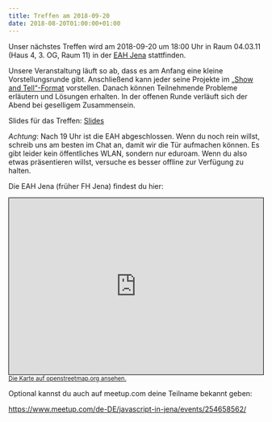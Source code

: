 ```yaml
---
title: Treffen am 2018-09-20
date: 2018-08-20T01:00:00+01:00
---
```


Unser nächstes Treffen wird am 2018-09-20 um 18:00 Uhr in Raum 04.03.11 (Haus 4, 3. OG, Raum 11) in der [EAH Jena](https://www.eah-jena.de/de-de) stattfinden.

Unsere Veranstaltung läuft so ab, dass es am Anfang eine kleine Vorstellungsrunde gibt. Anschließend kann jeder seine Projekte im [„Show and Tell“-Format](https://en.wikipedia.org/wiki/Show_and_tell_(education)) vorstellen. Danach können Teilnehmende Probleme erläutern und Lösungen erhalten. In der offenen Runde verläuft sich der Abend bei geselligem Zusammensein.

Slides für das Treffen: [Slides](/treffen/2018-09-20/slides.html)

*Achtung*: Nach 19 Uhr ist die EAH abgeschlossen. Wenn du noch rein willst, schreib uns am besten im Chat an, damit wir die Tür aufmachen können. Es gibt leider kein öffentliches WLAN, sondern nur eduroam. Wenn du also etwas präsentieren willst, versuche es besser offline zur Verfügung zu halten.

Die EAH Jena (früher FH Jena) findest du hier:

<iframe width="100%" height="350" frameborder="0" scrolling="no" marginheight="0" marginwidth="0" src="https://www.openstreetmap.org/export/embed.html?bbox=11.56563699245453%2C50.917452276728554%2C11.5695396065712%2C50.91899272510802&amp;layer=mapnik&amp;marker=50.918221661821654%2C11.56758964061737" style="border: 1px solid black"></iframe><br/><small><a href="https://www.openstreetmap.org/?mlat=50.91822&amp;mlon=11.56759#map=19/50.91822/11.56759">Die Karte auf openstreetmap.org ansehen.</a></small>

Optional kannst du auch auf meetup.com deine Teilname bekannt geben:

https://www.meetup.com/de-DE/javascript-in-jena/events/254658562/
